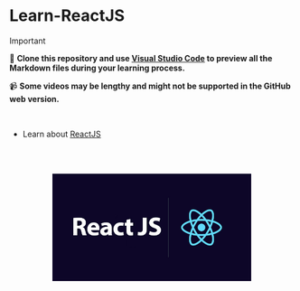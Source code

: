 # Learn-ReactJS

> [!IMPORTANT]
> 📌 **Clone this repository and use [Visual Studio Code](https://code.visualstudio.com/download) to preview all the Markdown files during your learning process.**
>
> 📹 **Some videos may be lengthy and might not be supported in the GitHub web version.**


<br>

- Learn about [ReactJS](About.md)

<br>
<br>

<p align="center">
  <img src="logo.png" width="70%" height="60%" />
</p>